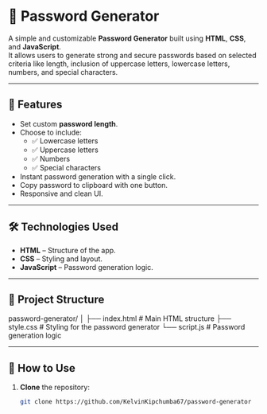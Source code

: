# 🔑 Password Generator

A simple and customizable **Password Generator** built using **HTML**, **CSS**, and **JavaScript**.  
It allows users to generate strong and secure passwords based on selected criteria like length, inclusion of uppercase letters, lowercase letters, numbers, and special characters.

---

## 📌 Features
- Set custom **password length**.
- Choose to include:
  - ✅ Lowercase letters
  - ✅ Uppercase letters
  - ✅ Numbers
  - ✅ Special characters
- Instant password generation with a single click.
- Copy password to clipboard with one button.
- Responsive and clean UI.

---

## 🛠️ Technologies Used
- **HTML** – Structure of the app.
- **CSS** – Styling and layout.
- **JavaScript** – Password generation logic.

---


## 📂 Project Structure
password-generator/
│
├── index.html # Main HTML structure
├── style.css # Styling for the password generator
└── script.js # Password generation logic


---

## 📖 How to Use
1. **Clone** the repository:
   ```bash
   git clone https://github.com/KelvinKipchumba67/password-generator

